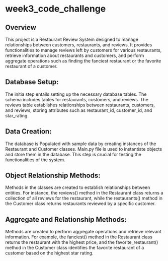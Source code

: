 # week3_code_challenge
## Overview
This project is a Restaurant Review System designed to manage relationships between customers, restaurants, and reviews. It provides functionalities to manage reviews left by customers for various restaurants, retrieve information about restaurants and customers, and perform aggregate operations such as finding the fanciest restaurant or the favorite restaurant of a customer.

## Database Setup:
The initia step entails setting up the necessary database tables. The schema includes tables for restaurants, customers, and reviews. The reviews table establishes relationships between restaurants, customers, and reviews, storing attributes such as restaurant_id, customer_id, and star_rating.

## Data Creation: 
The database is Populated with sample data by creating instances of the Restaurant and Customer classes. Main.py file is used to instantiate objects and store them in the database. This step is crucial for testing the functionalities of the system.

## Object Relationship Methods: 
Methods in the classes are created to establish relationships between entities. For instance, the reviews() method in the Restaurant class returns a collection of all reviews for the restaurant, while the restaurants() method in the Customer class returns restaurants reviewed by a specific customer.

## Aggregate and Relationship Methods: 
Methods are created to perform aggregate operations and retrieve relevant information. For example, the fanciest() method in the Restaurant class returns the restaurant with the highest price, and the favorite_restaurant() method in the Customer class identifies the favorite restaurant of a customer based on the highest star rating.

